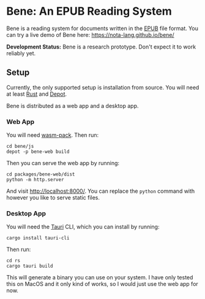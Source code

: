 # Bene: An EPUB Reading System

Bene is a reading system for documents written in the [EPUB](https://www.w3.org/TR/epub-overview-33/) file format. You can try a live demo of Bene here: <https://nota-lang.github.io/bene/>

**Development Status:** Bene is a research prototype. Don't expect it to work reliably yet.

## Setup

Currently, the only supported setup is installation from source. You will need at least [Rust](https://rustup.rs/) and [Depot](https://github.com/cognitive-engineering-lab/depot?tab=readme-ov-file#installation).

Bene is distributed as a web app and a desktop app. 

### Web App

You will need [wasm-pack](https://rustwasm.github.io/wasm-pack/installer/). Then run:

```
cd bene/js
depot -p bene-web build
```

Then you can serve the web app by running:

```
cd packages/bene-web/dist
python -m http.server
```

And visit <http://localhost:8000/>. You can replace the `python` command with however you like to serve static files.

### Desktop App

You will need the [Tauri](https://tauri.app/) CLI, which you can install by running:

```
cargo install tauri-cli
```

Then run:

```
cd rs
cargo tauri build
```

This will generate a binary you can use on your system. I have only tested this on MacOS and it only kind of works, so I would just use the web app for now.
